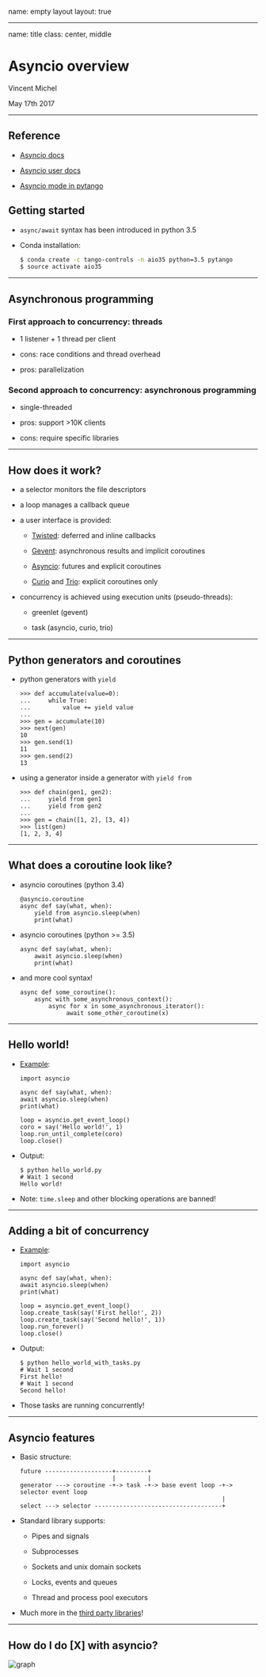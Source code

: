 name: empty layout
layout: true

---
name: title
class: center, middle

Asyncio overview
================

Vincent Michel

May 17th 2017

---

Reference
---------

- [Asyncio docs](https://docs.python.org/3/library/asyncio.html)

- [Asyncio user docs](http://asyncio.readthedocs.io/en/latest/)

- [Asyncio mode in pytango](http://pytango.readthedocs.io/en/latest/green_modes/green.html#asyncio-mode)


Getting started
---------------

- `async/await` syntax has been introduced in python 3.5

- Conda installation:

    ```bash
    $ conda create -c tango-controls -n aio35 python=3.5 pytango
    $ source activate aio35
    ```

---

Asynchronous programming
------------------------

### First approach to concurrency: threads

- 1 listener + 1 thread per client

- cons: race conditions and thread overhead

- pros:  parallelization

### Second approach to concurrency: asynchronous programming

- single-threaded

- pros: support >10K clients

- cons: require specific libraries

---

How does it work?
-----------------

- a selector monitors the file descriptors

- a loop manages a callback queue

- a user interface is provided:

  * [Twisted](https://twistedmatrix.com/trac): deferred and inline callbacks

  * [Gevent](http://www.gevent.org/): asynchronous results and implicit coroutines

  * [Asyncio](https://docs.python.org/3/library/asyncio.html): futures and explicit coroutines

  * [Curio](https://curio.readthedocs.io/en/latest/) and [Trio](https://trio.readthedocs.io/en/latest/): explicit coroutines only

- concurrency is achieved using execution units (pseudo-threads):

  - greenlet (gevent)

  - task (asyncio, curio, trio)

---

Python generators and coroutines
--------------------------------

- python generators with `yield`

    ```python3
	>>> def accumulate(value=0):
	...     while True:
	...         value += yield value
	...
	>>> gen = accumulate(10)
	>>> next(gen)
	10
	>>> gen.send(1)
	11
	>>> gen.send(2)
	13
    ```

- using a generator inside a generator with `yield from`

    ```python3
	>>> def chain(gen1, gen2):
	...     yield from gen1
	...     yield from gen2
    ...
    >>> gen = chain([1, 2], [3, 4])
	>>> list(gen)
	[1, 2, 3, 4]
    ```

---

What does a coroutine look like?
--------------------------------

- asyncio coroutines (python 3.4)

    ```python3
	@asyncio.coroutine
	async def say(what, when):
        yield from asyncio.sleep(when)
        print(what)
    ```

- asyncio coroutines (python >= 3.5)

    ```python3
	async def say(what, when):
        await asyncio.sleep(when)
        print(what)
    ```

- and more cool syntax!

    ```python3
	async def some_coroutine():
	    async with some_asynchronous_context():
		    async for x in some_asynchronous_iterator():
			     await some_other_coroutine(x)
    ```

---

Hello world!
------------

- [Example](http://asyncio.readthedocs.io/en/latest/hello_world.html):

    ```python3
    import asyncio

    async def say(what, when):
    await asyncio.sleep(when)
    print(what)

    loop = asyncio.get_event_loop()
    coro = say('Hello world!', 1)
    loop.run_until_complete(coro)
    loop.close()
    ```

- Output:

    ```console
    $ python hello_world.py
    # Wait 1 second
    Hello world!
    ```

- Note: `time.sleep` and other blocking operations are banned!

---

Adding a bit of concurrency
---------------------------

- [Example](http://asyncio.readthedocs.io/en/latest/hello_world.html#creating-tasks):

    ```python3
    import asyncio

    async def say(what, when):
    await asyncio.sleep(when)
    print(what)

    loop = asyncio.get_event_loop()
    loop.create_task(say('First hello!', 2))
    loop.create_task(say('Second hello!', 1))
    loop.run_forever()
    loop.close()
    ```

- Output:

    ```console
    $ python hello_world_with_tasks.py
    # Wait 1 second
    First hello!
    # Wait 1 second
    Second hello!
    ```

- Those tasks are running concurrently!

---

Asyncio features
----------------

- Basic structure:

    ```
    future -------------------+---------+
                              |         |
    generator ---> coroutine -+-> task -+-> base event loop -+-> selector event loop
                                                             |
    select ---> selector ------------------------------------+
    ```

- Standard library supports:

  * Pipes and signals

  * Subprocesses

  * Sockets and unix domain sockets

  * Locks, events and queues

  * Thread and process pool executors

- Much more in the [third party libraries](https://github.com/python/asyncio/wiki/ThirdParty)!

---

How do I do [X] with asyncio?
---------------------------

![graph](graph.png)
